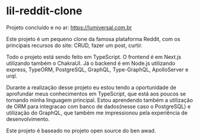 # lil-reddit-clone

Projeto concluído e no ar: https://lumiversal.com.br

Este projeto é um pequeno clone da famosa plataforma Reddit, com os principais recursos do site: CRUD, fazer um post, curtir.

Todo o projeto está sendo feito em TypeScript. O frontend é em Next.js utilizando também o ChakraUI. Já o backend é em Node.js utilizando express, TypeORM, PostgreSQL, GraphQL, Type-GraphQL, ApolloServer e urql.

Durante a realização desse projeto eu estou tendo a oportunidade de aprofundar meus conhecimentos em TypeScript, que está aos poucos se tornando minha linguagem principal.
Estou aprendendo também a utilização de ORM para integracao com banco de dados(nesse caso o PostgreSQL) e utilização do GraphQL, que também me impressionou pela experiência de desenvolvimento.

Este projeto é baseado no projeto open source do ben awad. 
